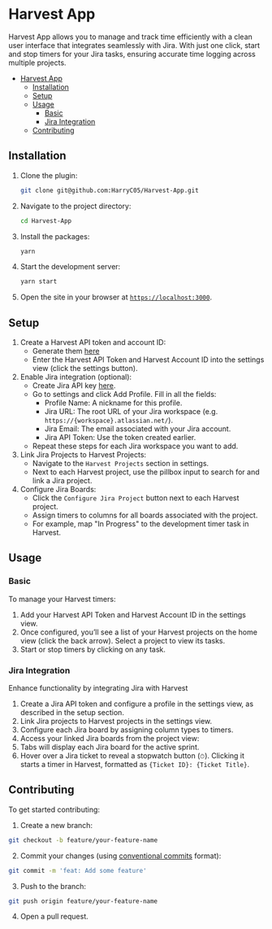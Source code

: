 # Harvest App

Harvest App allows you to manage and track time efficiently with a clean user interface that integrates seamlessly with Jira. With just one click, start and stop timers for your Jira tasks, ensuring accurate time logging across multiple projects.

- [Harvest App](#harvest-app)
	- [Installation](#installation)
	- [Setup](#setup)
	- [Usage](#usage)
		- [Basic](#basic)
		- [Jira Integration](#jira-integration)
	- [Contributing](#contributing)


## Installation

1. Clone the plugin:
    ```sh
    git clone git@github.com:HarryC05/Harvest-App.git
    ```
2. Navigate to the project directory:
    ```sh
    cd Harvest-App
    ```
3. Install the packages:
    ```sh
    yarn
    ```
4. Start the development server:
    ```sh
    yarn start
    ```
5. Open the site in your browser at [`https://localhost:3000`](https://localhost:3000).


## Setup

1. Create a Harvest API token and account ID:
   - Generate them [here](https://id.getharvest.com/oauth2/access_tokens/new)
   - Enter the Harvest API Token and Harvest Account ID into the settings view (click the settings button).
2. Enable Jira integration (optional):
   - Create Jira API key [here](https://id.atlassian.com/manage-profile/security/api-tokens).
   - Go to settings and click Add Profile. Fill in all the fields:
     - Profile Name: A nickname for this profile.
     - Jira URL: The root URL of your Jira workspace (e.g. `https://{workspace}.atlassian.net/`).
     - Jira Email: The email associated with your Jira account.
     - Jira API Token: Use the token created earlier.
   - Repeat these steps for each Jira workspace you want to add.
3. Link Jira Projects to Harvest Projects:
   - Navigate to the `Harvest Projects` section in settings.
   - Next to each Harvest project, use the pillbox input to search for and link a Jira project.
4. Configure Jira Boards:
   - Click the `Configure Jira Project` button next to each Harvest project.
   - Assign timers to columns for all boards associated with the project.
   - For example, map "In Progress" to the development timer task in Harvest.

## Usage

### Basic

To manage your Harvest timers:

1. Add your Harvest API Token and Harvest Account ID in the settings view.
2. Once configured, you’ll see a list of your Harvest projects on the home view (click the back arrow). Select a project to view its tasks.
3. Start or stop timers by clicking on any task.

### Jira Integration

Enhance functionality by integrating Jira with Harvest

1. Create a Jira API token and configure a profile in the settings view, as described in the setup section.
2. Link Jira projects to Harvest projects in the settings view.
3. Configure each Jira board by assigning column types to timers.
4. Access your linked Jira boards from the project view:
5. Tabs will display each Jira board for the active sprint.
6. Hover over a Jira ticket to reveal a stopwatch button (`⏱`). Clicking it starts a timer in Harvest, formatted as `{Ticket ID}: {Ticket Title}`.

## Contributing

To get started contributing:

1. Create a new branch:
```sh
git checkout -b feature/your-feature-name
```

2. Commit your changes (using [conventional commits](https://www.conventionalcommits.org/en/v1.0.0/) format):
```sh
git commit -m 'feat: Add some feature'
```

3. Push to the branch:
```sh
git push origin feature/your-feature-name
```

4. Open a pull request.

